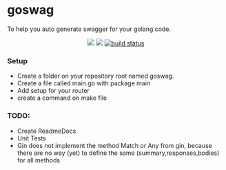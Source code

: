 # goswag
To help you auto generate swagger for your golang code.

<p align="center">
    <a href="https://github.com/diegoclair/goswag/contributors" alt="Contributors">
        <img src="https://img.shields.io/github/contributors/diegoclair/goswag" /></a>
    <a href="https://github.com/diegoclair/goswag/pulse" alt="Activity">
        <img src="https://img.shields.io/github/commit-activity/m/diegoclair/goswag" /></a>
    <a href="https://github.com/diegoclair/goswag/actions">
        <img src="https://github.com/diegoclair/go_utils/actions/workflows/ci.yaml/badge.svg" alt="build status"></a>
</p>


### Setup
- Create a folder on your repository root named goswag.  
- Create a file called main.go with package main
- Add setup for your router
- create a command on make file

### TODO:
- Create ReadmeDocs
- Unit Tests
- Gin does not implement the method Match or Any from gin, because there are no way (yet) to define the same (summary,responses,bodies) for all methods
